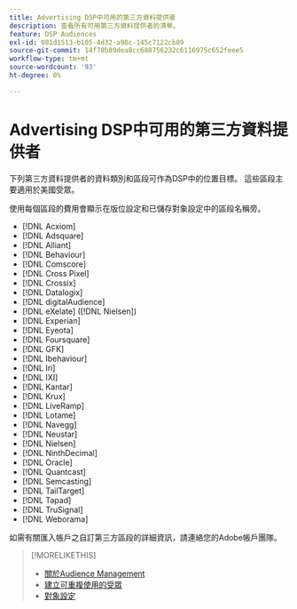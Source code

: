 ```yaml
---
title: Advertising DSP中可用的第三方資料提供者
description: 查看所有可用第三方資料提供者的清單。
feature: DSP Audiences
exl-id: 081d1513-b105-4d32-a98c-145c7122cb89
source-git-commit: 14f78b89dea8cc680756232c6116975c652feee5
workflow-type: tm+mt
source-wordcount: '93'
ht-degree: 0%

---
```


<!-- feature: audiences -->

# Advertising DSP中可用的第三方資料提供者

下列第三方資料提供者的資料類別和區段可作為DSP中的位置目標。 這些區段主要適用於美國受眾。

使用每個區段的費用會顯示在版位設定和已儲存對象設定中的區段名稱旁。

* [!DNL Acxiom]
* [!DNL Adsquare]
* [!DNL Alliant]
* [!DNL Behaviour]
* [!DNL Comscore]
* [!DNL Cross Pixel]
* [!DNL Crossix]
* [!DNL Datalogix]
* [!DNL digitalAudience]
* [!DNL eXelate] ([!DNL Nielsen])
* [!DNL Experian]
* [!DNL Eyeota]
* [!DNL Foursquare]
* [!DNL GFK]
* [!DNL Ibehaviour]
* [!DNL Iri]
* [!DNL IXI]
* [!DNL Kantar]
* [!DNL Krux]
* [!DNL LiveRamp]
* [!DNL Lotame]
* [!DNL Navegg]
* [!DNL Neustar]
* [!DNL Nielsen]
* [!DNL NinthDecimal]
* [!DNL Oracle]
* [!DNL Quantcast]
* [!DNL Semcasting]
* [!DNL TailTarget]
* [!DNL Tapad]
* [!DNL TruSignal]
* [!DNL Weborama]

如需有關匯入帳戶之自訂第三方區段的詳細資訊，請連絡您的Adobe帳戶團隊。

>[!MORELIKETHIS]
>
>* [關於Audience Management](audience-about.md)
>* [建立可重複使用的受眾](reusable-audience-create.md)
>* [對象設定](audience-settings.md)

